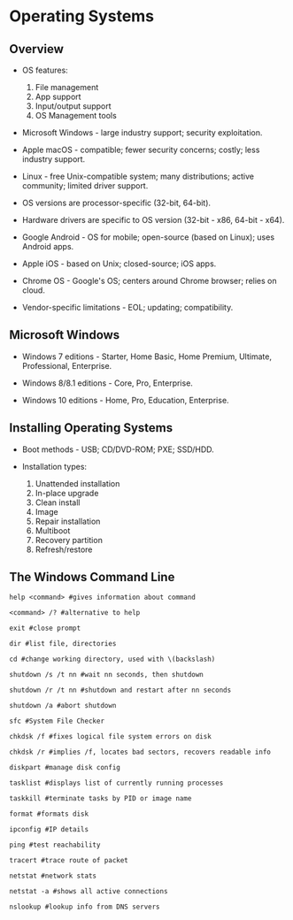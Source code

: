 # Operating Systems

## Overview

* OS features:

    1. File management
    2. App support
    3. Input/output support
    4. OS Management tools

* Microsoft Windows - large industry support; security exploitation.

* Apple macOS - compatible; fewer security concerns; costly; less industry support.

* Linux - free Unix-compatible system; many distributions; active community; limited driver support.

* OS versions are processor-specific (32-bit, 64-bit).

* Hardware drivers are specific to OS version (32-bit - x86, 64-bit - x64).

* Google Android - OS for mobile; open-source (based on Linux); uses Android apps.

* Apple iOS - based on Unix; closed-source; iOS apps.

* Chrome OS - Google's OS; centers around Chrome browser; relies on cloud.

* Vendor-specific limitations - EOL; updating; compatibility.

## Microsoft Windows

* Windows 7 editions - Starter, Home Basic, Home Premium, Ultimate, Professional, Enterprise.

* Windows 8/8.1 editions - Core, Pro, Enterprise.

* Windows 10 editions - Home, Pro, Education, Enterprise.

## Installing Operating Systems

* Boot methods - USB; CD/DVD-ROM; PXE; SSD/HDD.

* Installation types:

    1. Unattended installation
    2. In-place upgrade
    3. Clean install
    4. Image
    5. Repair installation
    6. Multiboot
    7. Recovery partition
    8. Refresh/restore

## The Windows Command Line

```shell
help <command> #gives information about command

<command> /? #alternative to help

exit #close prompt

dir #list file, directories

cd #change working directory, used with \(backslash)

shutdown /s /t nn #wait nn seconds, then shutdown

shutdown /r /t nn #shutdown and restart after nn seconds

shutdown /a #abort shutdown

sfc #System File Checker

chkdsk /f #fixes logical file system errors on disk

chkdsk /r #implies /f, locates bad sectors, recovers readable info

diskpart #manage disk config

tasklist #displays list of currently running processes

taskkill #terminate tasks by PID or image name

format #formats disk

ipconfig #IP details

ping #test reachability

tracert #trace route of packet

netstat #network stats

netstat -a #shows all active connections

nslookup #lookup info from DNS servers
```
